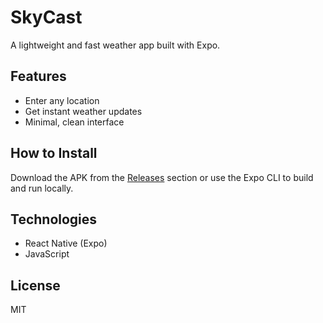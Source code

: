 # SkyCast

A lightweight and fast weather app built with Expo.

## Features
- Enter any location
- Get instant weather updates
- Minimal, clean interface

## How to Install
Download the APK from the [Releases](#) section or use the Expo CLI to build and run locally.

## Technologies
- React Native (Expo)
- JavaScript

## License
MIT